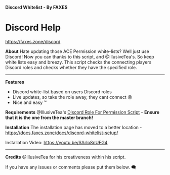 **Discord Whitelist - By FAXES**

# Discord Help
https://faxes.zone/discord

**About**
Hate updating those ACE Permission white-lists? Well just use Discord! Now you can thanks to this script, and @IllusiveTea's. So keep white lists easy and breezy. This script checks the connecting players Discord roles and checks whether they have the specified role.

<hr>

**Features**
- Discord white-list based on users Discord roles
- Live updates, so take the role away, they cant connect :stuck_out_tongue:
- Nice and easy :tm: 

**Requirements**
@IllusiveTea's [Discord Role For Permission Script](https://forum.fivem.net/t/discord-roles-for-permissions-im-creative-i-know/233805) - **Ensure that it is the one from the master branch!**

**Installation**
The installation page has moved to a better location - https://docs.faxes.zone/docs/discord-whitelist-setup/

Installation Video: https://youtu.be/SArIo8nUFG4

<hr>

**Credits**
@IllusiveTea for his creativeness within his script. 

If you have any issues or comments please put them below. :left_speech_bubble:
